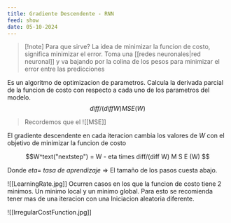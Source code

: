 ```yaml
---
title: Gradiente Descendente - RNN
feed: show
date: 05-10-2024
---
```


>[!note] Para que sirve?
>La idea de minimizar la funcion de costo, significa minimizar el error. Toma una [[redes neuronales|red neuronal]] y va bajando por la colina de los pesos para minimizar el error entre las predicciones

Es un algoritmo de optimizacion de parametros. Calcula la derivada parcial de la funcion de costo con respecto a cada uno de los parametros del modelo. 
$$ diff/(diff W) M S E(W)  $$
> Recordemos que el ![[MSE]]

El gradiente descendente en cada iteracion cambia los valores de $W$ con el objetivo de minimizar la funcion de costo 

$$W^text("nextstep") = W - eta times diff/(diff W) M S E (W) $$

Donde $eta=$ *tasa de aprendizaje* => El tamaño de los pasos cuesta abajo. 

![[LearningRate.jpg]]
Ocurren casos en los que la funcion de costo tiene 2 minimos. Un minimo local y un minimo global. Para esto se recomienda tener mas de una iteracion con una Iniciacion aleatoria diferente.

![[IrregularCostFunction.jpg]]



